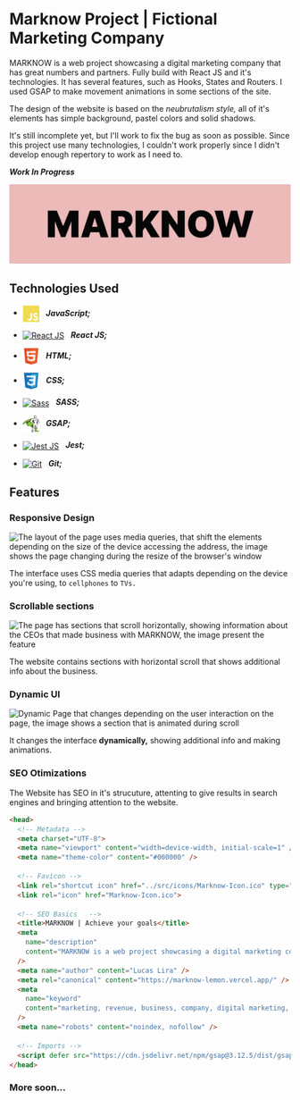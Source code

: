 # Marknow Project | Fictional Marketing Company

MARKNOW is a web project showcasing a digital marketing company that has great numbers and partners. Fully build with React JS and it's technologies. It has several features, such as Hooks, States and Routers. I used GSAP to make movement animations in some sections of the site.

The design of the website is based on the *neubrutalism style,* all of it's elements has simple background, pastel colors and solid shadows.

It's still incomplete yet, but I'll work to fix the bug as soon as possible. Since this project use many technologies, I couldn't work properly since I didn't develop enough repertory to work as I need to.

***Work In Progress***

![MARKNOW | Marketing Agency](img/MARKNOW.png)

## Technologies Used 

- <a href="https://developer.mozilla.org/en-US/docs/Web/JavaScript" target="_blank"><img align="center" alt="JavaScript" width="30" src="https://raw.githubusercontent.com/devicons/devicon/master/icons/javascript/javascript-plain.svg"></a> &nbsp; ***JavaScript;*** <br />

- <a href="https://react.dev/" target="_blank"><img align="center" alt="React JS" height="30" width="30" src="https://cdn.jsdelivr.net/gh/devicons/devicon/icons/react/react-original.svg" /></a> &nbsp; ***React JS;***

-  <a href="https://developer.mozilla.org/en-US/docs/Web/HTML" target="_blank"><img align="center" alt="Lucsas-HTML" height="30" src="https://raw.githubusercontent.com/devicons/devicon/master/icons/html5/html5-original.svg"></a> &nbsp; ***HTML;***

- <a href="https://developer.mozilla.org/pt-BR/docs/Web/CSS" target="_blank"><img align="center" alt="Lucsas-CSS" height="30" src="https://raw.githubusercontent.com/devicons/devicon/master/icons/css3/css3-original.svg"></a> &nbsp; ***CSS;***

- <a href="https://sass-lang.com/" target="_blank"><img align="center" alt="Sass" height="30" width="30" src="https://cdn.jsdelivr.net/gh/devicons/devicon/icons/sass/sass-original.svg" /></a> &nbsp; ***SASS;***

- <a href="https://gsap.com/" target="_blank"><img align="center" alt="GSAP" height="30" width="30" src="img/gsap.svg" /></a> &nbsp; ***GSAP;***

- <a href="https://jestjs.io/" target="_blank"><img align="center" alt="Jest JS" height="30" width="30" src="https://cdn.jsdelivr.net/gh/devicons/devicon@latest/icons/jest/jest-plain.svg" /></a> &nbsp; ***Jest;***

- <a href="https://git-scm.com/" target="_blank"><img align="center" alt="Git" width="30" src="https://cdn.jsdelivr.net/gh/devicons/devicon/icons/git/git-original.svg"></a> &nbsp; ***Git;***

## Features

### Responsive Design

![The layout of the page uses media queries, that shift the elements depending on the size of the device accessing the address, the image shows the page changing during the resize of the browser's window]()

The interface uses CSS media queries that adapts depending on the device you're using, to `cellphones` to `TVs.`

### Scrollable sections

![The page has sections that scroll horizontally, showing information about the CEOs that made business with MARKNOW, the image present the feature]()

The website contains sections with horizontal scroll that shows additional info about the business.

### Dynamic UI

![Dynamic Page that changes depending on the user interaction on the page, the image shows a section that is animated during scroll]()

It changes the interface **dynamically,** showing additional info and making animations.

### SEO Otimizations

The Website has SEO in it's strucuture, attenting to give results in search engines and bringing attention to the website.

```html
<head>
  <!-- Metadata -->
  <meta charset="UTF-8">
  <meta name="viewport" content="width=device-width, initial-scale=1" />
  <meta name="theme-color" content="#000000" />

  <!-- Favicon -->
  <link rel="shortcut icon" href="../src/icons/Marknow-Icon.ico" type="image/x-icon">
  <link rel="icon" href="Marknow-Icon.ico">

  <!-- SEO Basics   -->
  <title>MARKNOW | Achieve your goals</title>
  <meta 
    name="description" 
    content="MARKNOW is a web project showcasing a digital marketing company that has great numbers and partners. Fully build with React JS and it's technologies. It has several features, such as Hooks, States and Routers." 
  />
  <meta name="author" content="Lucas Lira" />
  <meta rel="canonical" content="https://marknow-lemon.vercel.app/" />
  <meta 
    name="keyword" 
    content="marketing, revenue, business, company, digital marketing, shop build" 
  />
  <meta name="robots" content="noindex, nofollow" />

  <!-- Imports -->
  <script defer src="https://cdn.jsdelivr.net/npm/gsap@3.12.5/dist/gsap.min.js"></script>
</head>
```

### More soon...